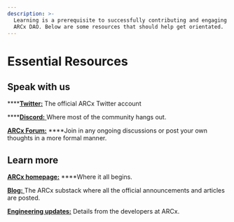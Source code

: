 ```yaml
---
description: >-
  Learning is a prerequisite to successfully contributing and engaging with the
  ARCx DAO. Below are some resources that should help get orientated.
---
```


# Essential Resources

## Speak **with us**

\*\*\*\*[**Twitter:**](https://twitter.com/arcxmoney) The official ARCx Twitter account  
  
****[**Discord:** ](http://discord.com/invite/skwz6je)Where most of the community hangs out.   
  
[**ARCx Forum:**](https://forum.arcx.money/) ****Join in any ongoing discussions or post your own thoughts in a more formal manner. 

## **Learn more** 

[**ARCx homepage:**](https://arcx.money/) ****Where it all begins.  
  
[**Blog:** ](https://arcx.substack.com/)The ARCx substack where all the official announcements and articles are posted.  
  
[**Engineering updates:**](https://arcx.canny.io/changelog) Details from the developers at ARCx.   
  




